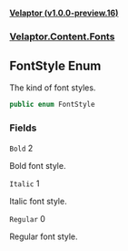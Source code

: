 #### [Velaptor (v1.0.0-preview.16)](./namespaces.md 'Velaptor Namespaces')
### [Velaptor.Content.Fonts](./Velaptor.Content.Fonts.md 'Velaptor.Content.Fonts')

## FontStyle Enum

The kind of font styles.

```csharp
public enum FontStyle
```
### Fields

<a name='Velaptor.Content.Fonts.FontStyle.Bold'></a>

`Bold` 2

Bold font style.

<a name='Velaptor.Content.Fonts.FontStyle.Italic'></a>

`Italic` 1

Italic font style.

<a name='Velaptor.Content.Fonts.FontStyle.Regular'></a>

`Regular` 0

Regular font style.